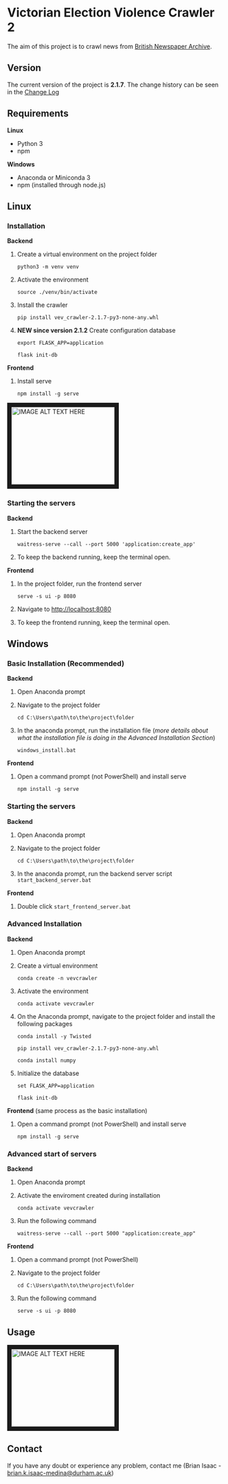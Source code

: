 # Victorian Election Violence Crawler 2
The aim of this project is to crawl news from [British Newspaper Archive](https://www.britishnewspaperarchive.co.uk/).

## Version
The current version of the project is **2.1.7**. The change history can be seen in the [Change Log](/changelog.md)

## Requirements

 **Linux**
 - Python 3
 - npm
 
 **Windows**
 - Anaconda or Miniconda 3
 - npm (installed through node.js)

## Linux

### Installation

**Backend**

1. Create a virtual environment on the project folder 

    ``python3 -m venv venv``

1. Activate the environment 

    `source ./venv/bin/activate`

1. Install the crawler 

    `pip install vev_crawler-2.1.7-py3-none-any.whl`

1. **NEW since version 2.1.2** Create configuration database

	`export FLASK_APP=application`
	
	`flask init-db`


**Frontend**

1. Install serve

    `npm install -g serve`


<a href="http://www.youtube.com/watch?feature=player_embedded&v=F0FTwul4Hdw
" target="_blank"><img src="http://img.youtube.com/vi/F0FTwul4Hdw/0.jpg" 
alt="IMAGE ALT TEXT HERE" width="240" height="180" border="10" /></a>

### Starting the servers

**Backend**

1. Start the backend server

    `waitress-serve --call --port 5000 'application:create_app'`

1. To keep the backend running, keep the terminal open.

**Frontend**


1. In the project folder, run the frontend server

    `serve -s ui -p 8080`

1. Navigate to [http://localhost:8080](http://localhost:8080)

1. To keep the frontend running, keep the terminal open.


## Windows

### Basic Installation (Recommended)

**Backend**

1. Open Anaconda prompt

1. Navigate to the project folder

	`cd C:\Users\path\to\the\project\folder`

1. In the anaconda prompt, run the installation file (*more details about what the installation file is doing in the Advanced Installation Section*)
	
	`windows_install.bat`


**Frontend**

1. Open a command prompt (not PowerShell) and install serve

    `npm install -g serve`

### Starting the servers

**Backend**
1. Open Anaconda prompt

1. Navigate to the project folder

	`cd C:\Users\path\to\the\project\folder`

1. In the anaconda prompt, run the backend server script
	`start_backend_server.bat`

**Frontend**
1. Double click `start_frontend_server.bat`


### Advanced Installation

**Backend**

1. Open Anaconda prompt

1. Create a virtual environment 

    ``conda create -n vevcrawler``

1. Activate the environment 

    `conda activate vevcrawler`

1. On the Anaconda prompt, navigate to the project folder and install the following packages

    `conda install -y Twisted`
    
    `pip install vev_crawler-2.1.7-py3-none-any.whl`
    
    `conda install numpy`

1. Initialize the database

	`set FLASK_APP=application`
	
	`flask init-db`

**Frontend** (same process as the basic installation)

1. Open a command prompt (not PowerShell) and install serve

    `npm install -g serve`

### Advanced start of servers
**Backend**
1. Open Anaconda prompt

1. Activate the enviroment created during installation

	`conda activate vevcrawler`

1. Run the following command

	`waitress-serve --call --port 5000 "application:create_app"`

**Frontend**
1. Open a command prompt (not PowerShell)

1. Navigate to the project folder

	`cd C:\Users\path\to\the\project\folder`

1. Run the following command

	`serve -s ui -p 8080`


## Usage
<a href="http://www.youtube.com/watch?feature=player_embedded&v=dyWr_ATT1lw
" target="_blank"><img src="http://img.youtube.com/vi/dyWr_ATT1lw/0.jpg" 
alt="IMAGE ALT TEXT HERE" width="240" height="180" border="10" /></a>

## Contact
If you have any doubt or experience any problem, contact me (Brian Isaac - brian.k.isaac-medina@durham.ac.uk) 
